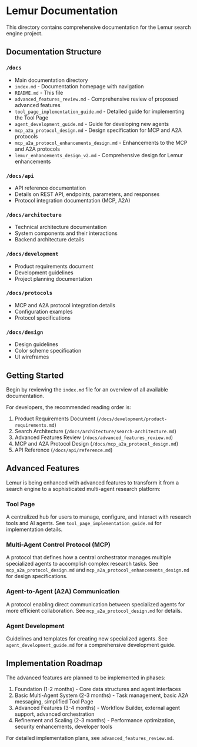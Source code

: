# Lemur Documentation

This directory contains comprehensive documentation for the Lemur search engine project.

## Documentation Structure

### `/docs`
- Main documentation directory
- `index.md` - Documentation homepage with navigation
- `README.md` - This file
- `advanced_features_review.md` - Comprehensive review of proposed advanced features
- `tool_page_implementation_guide.md` - Detailed guide for implementing the Tool Page
- `agent_development_guide.md` - Guide for developing new agents
- `mcp_a2a_protocol_design.md` - Design specification for MCP and A2A protocols
- `mcp_a2a_protocol_enhancements_design.md` - Enhancements to the MCP and A2A protocols
- `lemur_enhancements_design_v2.md` - Comprehensive design for Lemur enhancements

### `/docs/api`
- API reference documentation
- Details on REST API, endpoints, parameters, and responses
- Protocol integration documentation (MCP, A2A)

### `/docs/architecture`
- Technical architecture documentation
- System components and their interactions
- Backend architecture details

### `/docs/development`
- Product requirements document
- Development guidelines
- Project planning documentation

### `/docs/protocols`
- MCP and A2A protocol integration details
- Configuration examples
- Protocol specifications

### `/docs/design`
- Design guidelines
- Color scheme specification
- UI wireframes

## Getting Started

Begin by reviewing the `index.md` file for an overview of all available documentation.

For developers, the recommended reading order is:

1. Product Requirements Document (`/docs/development/product-requirements.md`)
2. Search Architecture (`/docs/architecture/search-architecture.md`)
3. Advanced Features Review (`/docs/advanced_features_review.md`)
4. MCP and A2A Protocol Design (`/docs/mcp_a2a_protocol_design.md`)
5. API Reference (`/docs/api/reference.md`)

## Advanced Features

Lemur is being enhanced with advanced features to transform it from a search engine to a sophisticated multi-agent research platform:

### Tool Page
A centralized hub for users to manage, configure, and interact with research tools and AI agents. See `tool_page_implementation_guide.md` for implementation details.

### Multi-Agent Control Protocol (MCP)
A protocol that defines how a central orchestrator manages multiple specialized agents to accomplish complex research tasks. See `mcp_a2a_protocol_design.md` and `mcp_a2a_protocol_enhancements_design.md` for design specifications.

### Agent-to-Agent (A2A) Communication
A protocol enabling direct communication between specialized agents for more efficient collaboration. See `mcp_a2a_protocol_design.md` for details.

### Agent Development
Guidelines and templates for creating new specialized agents. See `agent_development_guide.md` for a comprehensive development guide.

## Implementation Roadmap

The advanced features are planned to be implemented in phases:

1. Foundation (1-2 months) - Core data structures and agent interfaces
2. Basic Multi-Agent System (2-3 months) - Task management, basic A2A messaging, simplified Tool Page
3. Advanced Features (3-4 months) - Workflow Builder, external agent support, advanced orchestration
4. Refinement and Scaling (2-3 months) - Performance optimization, security enhancements, developer tools

For detailed implementation plans, see `advanced_features_review.md`.
